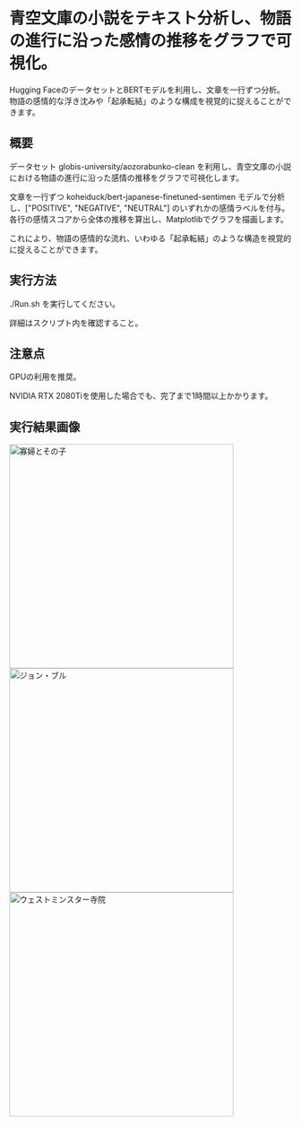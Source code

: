 # 青空文庫の小説をテキスト分析し、物語の進行に沿った感情の推移をグラフで可視化。

Hugging FaceのデータセットとBERTモデルを利用し、文章を一行ずつ分析。物語の感情的な浮き沈みや「起承転結」のような構成を視覚的に捉えることができます。


## 概要

データセット globis-university/aozorabunko-clean を利用し、青空文庫の小説における物語の進行に沿った感情の推移をグラフで可視化します。

文章を一行ずつ koheiduck/bert-japanese-finetuned-sentimen モデルで分析し、["POSITIVE", "NEGATIVE", "NEUTRAL"] のいずれかの感情ラベルを付与。各行の感情スコアから全体の推移を算出し、Matplotlibでグラフを描画します。

これにより、物語の感情的な流れ、いわゆる「起承転結」のような構造を視覚的に捉えることができます。

## 実行方法

./Run.sh を実行してください。

詳細はスクリプト内を確認すること。

## 注意点

GPUの利用を推奨。

NVIDIA RTX 2080Tiを使用した場合でも、完了まで1時間以上かかります。

## 実行結果画像

<img width="400" height="400" alt="寡婦とその子" src="https://github.com/user-attachments/assets/9310c1ee-5fb5-47fb-bc03-547c8738900f" />
<img width="400" height="400" alt="ジョン・ブル" src="https://github.com/user-attachments/assets/6674659c-85d9-47da-9a34-0565b7045c61" />
<img width="400" height="400" alt="ウェストミンスター寺院" src="https://github.com/user-attachments/assets/87c688db-2cc4-4e2f-adf9-545a2c1fd432" />
